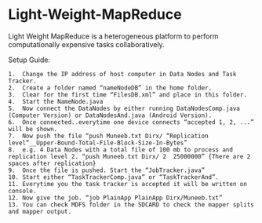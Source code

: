 # Light-Weight-MapReduce
Light Weight MapReduce is a heterogeneous platform to perform computationally expensive tasks collaboratively.

Setup Guide:

	1.	Change the IP address of host computer in Data Nodes and Task Tracker.
	2.	Create a folder named “nameNodeDB” in the home folder.
	3.	Clear for the first time “FilesDB.xml” and place in this folder.
	4.	Start the NameNode.java
	5.	Now connect the DataNodes by either running DataNodesComp.java (Computer Version) or DataNodesAnd.java (Android Version).
	6.	Once connected..everytime one device connects “accepted 1, 2, ...” will be shown.
	7.	Now push the file “push Muneeb.txt Dirx/ “Replication level”__Upper-Bound-Total-File-Block-Size-In-Bytes”
	8.	e.g. 4 Data Nodes with a total file of 100 mb to process and replication level 2. “push Muneeb.txt Dirx/ 2  25000000” {There are 2 spaces after replication}
	9.	Once the file is pushed. Start the “JobTracker.java”
	10.	Start either “TaskTrackerComp.java” or “TaskTrackerAnd”.
	11.	Everytime you the task tracker is accepted it will be written on console.
	12.	Now give the job. “job PlainApp PlainApp Dirx/Muneeb.txt”
	13.	You can check MDFS folder in the SDCARD to check the mapper splits and mapper output.
